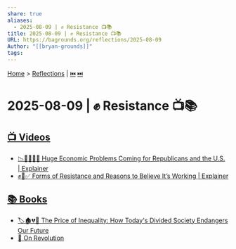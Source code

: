 ```yaml
---
share: true
aliases:
  - 2025-08-09 | ✊ Resistance 📺📚
title: 2025-08-09 | ✊ Resistance 📺📚
URL: https://bagrounds.org/reflections/2025-08-09
Author: "[[bryan-grounds]]"
tags: 
---
```

[Home](../index.md) > [Reflections](./index.md) | [⏮️](./2025-08-08.md) [⏭️](./2025-08-10.md)  
# 2025-08-09 | ✊ Resistance 📺📚  
## [📺 Videos](../videos/index.md)  
- [📉🐘🇺🇸😬 Huge Economic Problems Coming for Republicans and the U.S. | Explainer](../videos/huge-economic-problems-coming-for-republicans-and-the-us-explainer.md)  
- [✊📢✅ Forms of Resistance and Reasons to Believe It’s Working | Explainer](../videos/forms-of-resistance-and-reasons-to-believe-its-working-explainer.md)  
  
## [📚 Books](../books/index.md)  
- [🏷️🏚️💔🏰 The Price of Inequality: How Today's Divided Society Endangers Our Future](../books/the-price-of-inequality-how-todays-divided-society-endangers-our-future.md)  
- [🔄 On Revolution](../books/on-revolution.md)